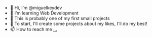 - 👋 Hi, I’m @miguelkeydev
- 👀 I’m learning Web Development
- 🌱 This is probably one of my first small projects
- 💞️ To start, I'll create some projects about my likes, I'll do my best!
- 📫 How to reach me [...](https://www.linkedin.com/in/miguel-suarez-95a759241/)

<!---
miguelkeydev/miguelkeydev is a ✨ special ✨ repository because its `README.md` (this file) appears on your GitHub profile.
You can click the Preview link to take a look at your changes.
--->
